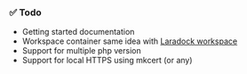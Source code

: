 ### ✅ Todo
 - Getting started documentation
 - Workspace container same idea with [Laradock workspace](https://github.com/laradock/workspace)
 - Support for multiple php version
 - Support for local HTTPS using mkcert (or any)
